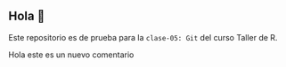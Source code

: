 ## Hola 👋

Este repositorio es de prueba para la `clase-05: Git` del curso Taller de R.

Hola este es un nuevo comentario